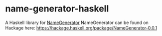 # name-generator-haskell
A Haskell library for [NameGenerator](https://github.com/pommicket/NameGenerator)
NameGenerator can be found on Hackage here: https://hackage.haskell.org/package/NameGenerator-0.0.1
